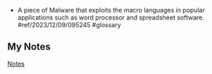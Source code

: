 - A piece of Malware that exploits the macro languages in popular applications such as word processor and spreadsheet software. #ref/2023/12/09/095245 #glossary 
## My Notes
[Notes](mynotes/macro-virus-notes.md)
